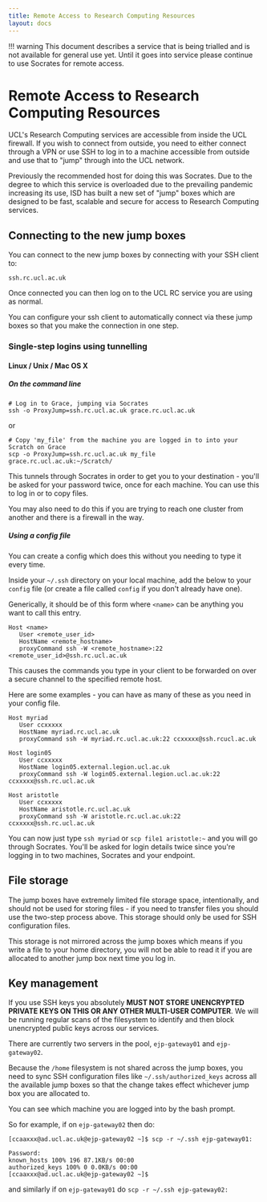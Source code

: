 ```yaml
---
title: Remote Access to Research Computing Resources
layout: docs
---
```


!!! warning
    This document describes a service that is being trialled and is not available for general use yet. Until it goes into service please continue to use Socrates for remote access.


# Remote Access to Research Computing Resources

UCL's Research Computing services are accessible from inside the UCL firewall.  If you wish to connect from outside, you need to either connect through a VPN or use SSH to log in to a machine accessible from outside and use that to "jump" through into the UCL network.

Previously the recommended host for doing this was Socrates. Due to the degree to which this service is overloaded due to the prevailing pandemic increasing its use, ISD has built a new set of "jump" boxes which are designed to be fast, scalable and secure for access to Research Computing services.

## Connecting to the new jump boxes

You can connect to the new jump boxes by connecting with your SSH client to:

```
ssh.rc.ucl.ac.uk
```

Once connected you can then log on to the UCL RC service you are using as normal.

You can configure your ssh client to automatically connect via these jump boxes so that you make the connection in one step.

### Single-step logins using tunnelling

#### Linux / Unix / Mac OS X

##### On the command line
```
# Log in to Grace, jumping via Socrates
ssh -o ProxyJump=ssh.rc.ucl.ac.uk grace.rc.ucl.ac.uk
```
or
```
# Copy 'my_file' from the machine you are logged in to into your Scratch on Grace
scp -o ProxyJump=ssh.rc.ucl.ac.uk my_file grace.rc.ucl.ac.uk:~/Scratch/
```

This tunnels through Socrates in order to get you to your destination - you'll be asked for your password twice, once for each machine. You can use this to log in or to copy files.

You may also need to do this if you are trying to reach one cluster from another and there is a firewall in the way.

##### Using a config file

You can create a config which does this without you needing to type it every time.

Inside your `~/.ssh` directory on your local machine, add the below to your `config` file (or create a file called `config` if you don't already have one).

Generically, it should be of this form where `<name>` can be anything you want to call this entry.

```
Host <name>
   User <remote_user_id>
   HostName <remote_hostname>
   proxyCommand ssh -W <remote_hostname>:22 <remote_user_id>@ssh.rc.ucl.ac.uk
```
This causes the commands you type in your client to be forwarded on over a secure channel to the specified remote host.

Here are some examples - you can have as many of these as you need in your config file.
```
Host myriad
   User ccxxxxx
   HostName myriad.rc.ucl.ac.uk
   proxyCommand ssh -W myriad.rc.ucl.ac.uk:22 ccxxxxx@ssh.rcucl.ac.uk

Host login05
   User ccxxxxx
   HostName login05.external.legion.ucl.ac.uk
   proxyCommand ssh -W login05.external.legion.ucl.ac.uk:22 ccxxxxx@ssh.rc.ucl.ac.uk

Host aristotle
   User ccxxxxx
   HostName aristotle.rc.ucl.ac.uk
   proxyCommand ssh -W aristotle.rc.ucl.ac.uk:22 ccxxxxx@ssh.rc.ucl.ac.uk
```

You can now just type `ssh myriad` or `scp file1 aristotle:~` and you will go through Socrates. You'll be asked for login details twice since you're logging in to two machines, Socrates and your endpoint.  


## File storage

The jump boxes have extremely limited file storage space, intentionally, and should not be used for storing files - if you need to transfer files you should use the two-step process above.  This storage should only be used for SSH configuration files.

This storage is not mirrored across the jump boxes which means if you write a file to your home directory, you will not be able to read it if you are allocated to another jump box next time you log in.


## Key management

If you use SSH keys you absolutely **MUST NOT STORE UNENCRYPTED PRIVATE KEYS ON THIS OR ANY OTHER MULTI-USER COMPUTER**.  We will be running regular scans of the filesystem to identify and then block unencrypted public keys across our services.

There are currently two servers in the pool, `ejp-gateway01` and `ejp-gateway02`. 

Because the `/home` filesystem is not shared across the jump boxes, you need to sync SSH configuration files like `~/.ssh/authorized_keys` across all the available jump boxes so that the change takes effect whichever jump box you are allocated to.

You can see which machine you are logged into by the bash prompt.

So for example, if on `ejp-gateway02` then do:

```console
[ccaaxxx@ad.ucl.ac.uk@ejp-gateway02 ~]$ scp -r ~/.ssh ejp-gateway01:

Password:
known_hosts 100% 196 87.1KB/s 00:00
authorized_keys 100% 0 0.0KB/s 00:00
[ccaaxxx@ad.ucl.ac.uk@ejp-gateway02 ~]$
```

and similarly if on `ejp-gateway01` do `scp -r ~/.ssh ejp-gateway02:`

